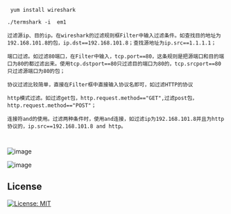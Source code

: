 [twitter-follow-url]: https://twitter.com/intent/follow?screen_name=termshark
[twitter-follow-img]: https://img.shields.io/twitter/follow/termshark.svg?style=social&label=Follow

```
 yum install wireshark
 
./termshark -i  em1

过滤源ip、目的ip。在wireshark的过滤规则框Filter中输入过滤条件。如查找目的地址为192.168.101.8的包，ip.dst==192.168.101.8；查找源地址为ip.src==1.1.1.1；

端口过滤。如过滤80端口，在Filter中输入，tcp.port==80，这条规则是把源端口和目的端口为80的都过滤出来。使用tcp.dstport==80只过滤目的端口为80的，tcp.srcport==80只过滤源端口为80的包；

协议过滤比较简单，直接在Filter框中直接输入协议名即可，如过滤HTTP的协议

http模式过滤。如过滤get包，http.request.method=="GET",过滤post包，http.request.method=="POST"；

连接符and的使用。过滤两种条件时，使用and连接，如过滤ip为192.168.101.8并且为http协议的，ip.src==192.168.101.8 and http。



```


![image](https://user-images.githubusercontent.com/29120060/169751638-9ed5a7f6-ea14-457a-9be3-4334159dce7b.png)

![image](https://user-images.githubusercontent.com/29120060/169751919-0d94f892-ab71-4865-8424-fc950a489599.png)

## License

[![License: MIT](https://img.shields.io/github/license/gcla/termshark.svg?color=yellow)](LICENSE)
